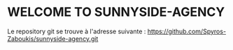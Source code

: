 # WELCOME TO SUNNYSIDE-AGENCY

Le repository git se trouve à l'adresse suivante : https://github.com/Spyros-Zaboukis/sunnyside-agency.git
